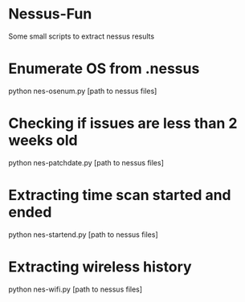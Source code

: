 # Nessus-Fun
Some small scripts to extract nessus results

# Enumerate OS from .nessus

python nes-osenum.py [path to nessus files]

# Checking if issues are less than 2 weeks old

python nes-patchdate.py [path to nessus files]

# Extracting time scan started and ended

python nes-startend.py [path to nessus files]

# Extracting wireless history

python nes-wifi.py [path to nessus files]
